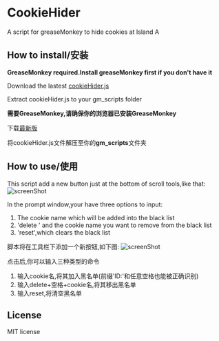 # CookieHider
A script for greaseMonkey to hide cookies at Island A

## How to install/安装

**GreaseMonkey required.Install greaseMonkey first if you don't have it**

Download the lastest [cookieHider.js](https://github.com/Smallpath/CookieHider/releases)

Extract cookieHider.js to your gm_scripts folder


**需要GreaseMonkey,请确保你的浏览器已安装GreaseMonkey**

下载[最新版](https://github.com/Smallpath/CookieHider/releases)

将cookieHider.js文件解压至你的**gm_scripts**文件夹


## How to use/使用
This script add a new button just at the bottom of scroll tools,like that:
![screenShot](https://raw.githubusercontent.com/Smallpath/CookieHider/master/screenShot.jpg)

In the prompt window,your have three options to input:

1. The cookie name which will be added into the black list
2. 'delete ' and the cookie name you want to remove from the black list
3. 'reset',which clears the black list


脚本将在工具栏下添加一个新按钮,如下图:
![screenShot](https://raw.githubusercontent.com/Smallpath/CookieHider/master/screenShot.jpg)

点击后,你可以输入三种类型的命令

1. 输入cookie名,将其加入黑名单(前缀'ID:'和任意空格也能被正确识别)
2. 输入delete+空格+cookie名,将其移出黑名单
3. 输入reset,将清空黑名单

## License
 MIT license

